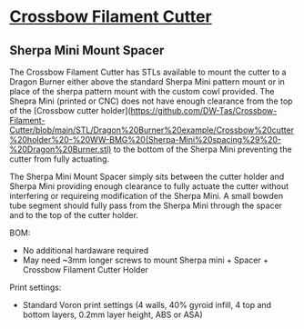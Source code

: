 # [Crossbow Filament Cutter](https://github.com/DW-Tas/Crossbow-Filament-Cutter)

## Sherpa Mini Mount Spacer

The Crossbow Filament Cutter has STLs available to mount the cutter to a Dragon Burner either above the standard Sherpa Mini pattern mount or in place of the sherpa pattern mount with the custom cowl provided. The Shepra Mini (printed or CNC) does not have enough clearance from the top of the [Crossbow cutter holder](https://github.com/DW-Tas/Crossbow-Filament-Cutter/blob/main/STL/Dragon%20Burner%20example/Crossbow%20cutter%20holder%20-%20WW-BMG%20(Sherpa-Mini%20spacing%29%20-%20Dragon%20Burner.stl) to the bottom of the Sherpa Mini preventing the cutter from fully actuating.

The Sherpa Mini Mount Spacer simply sits between the cutter holder and Sherpa Mini providing enough clearance to fully actuate the cutter without interfering or requireing modification of the Sherpa Mini. A small bowden tube segment should fully pass from the Sherpa Mini through the spacer and to the top of the cutter holder.

BOM:

- No additional hardaware required
- May need ~3mm longer screws to mount Sherpa mini + Spacer + Crossbow Filament Cutter Holder


Print settings:

- Standard Voron print settings (4 walls, 40% gyroid infill, 4 top and bottom layers, 0.2mm layer height, ABS or ASA)


